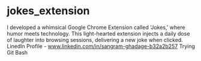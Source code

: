 # jokes_extension
I developed a whimsical Google Chrome Extension called 'Jokes,' where humor meets technology. This light-hearted extension injects a daily dose of laughter into browsing sessions, delivering a new joke when clicked.
LinedIn Profile - www.linkedin.com/in/sangram-ghadage-b32a2b257
Trying Git Bash
